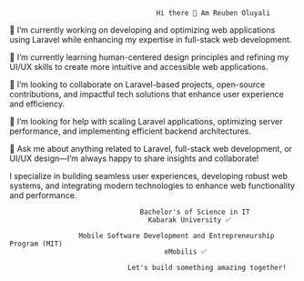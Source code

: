                                         Hi there 👋 Am Reuben Oluyali


🔭 I’m currently working on developing and optimizing web applications using Laravel while enhancing my expertise in full-stack web development.

🌱 I’m currently learning human-centered design principles and refining my UI/UX skills to create more intuitive and accessible web applications.

👯 I’m looking to collaborate on Laravel-based projects, open-source contributions, and impactful tech solutions that enhance user experience and efficiency.

🤔 I’m looking for help with scaling Laravel applications, optimizing server performance, and implementing efficient backend architectures.

💬 Ask me about anything related to Laravel, full-stack web development, or UI/UX design—I’m always happy to share insights and collaborate!

I specialize in building seamless user experiences, developing robust web systems, and integrating modern technologies to enhance web functionality and performance.


                                    Bachelor's of Science in IT
                                      Kabarak University ✅

                     Mobile Software Development and Entrepreneurship Program (MIT)
                                          eMobilis ✅

                                 Let's build something amazing together!
